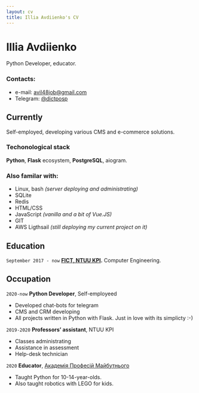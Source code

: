```yaml
---
layout: cv
title: Illia Avdiienko's CV
---
```

# Illia Avdiienko
Python Developer, educator.


### Contacts:
* e-mail: [avil48job@gmail.com](mailto:avil48job@gmail.com)
* Telegram: [@dictposp](https://t.me/dictprosp)


## Currently

Self-employed, developing various CMS and e-commerce solutions.


### Techonological stack

__Python__, __Flask__ ecosystem, __PostgreSQL__, aiogram.


### Also familar with:

* Linux, bash _(server deploying and administrating)_
* SQLite
* Redis
* HTML/CSS
* JavaScript _(vanilla and a bit of Vue.JS)_
* GIT
* AWS Ligthsail _(still deploying my current project on it)_   


## Education

`September 2017 - now`
__[FICT, NTUU KPI](https://fiot.kpi.ua/).__
Computer Engineering.


## Occupation

`2020-now`
__Python Developer__, Self-employeed

- Developed chat-bots for telegram
- CMS and CRM developing
- All projects written in Python with Flask. Just in love with its simplicty :-)

`2019-2020`
__Professors’ assistant__, NTUU KPI

- Classes administrating
- Assistance in assessment
- Help-desk technician

`2020`
__Educator__, [Академія Професій Майбутнього](https://academyua.com/ua/pro-nas)

- Taught Python for 10-14-year-olds.
- Also taught robotics with LEGO for kids.

<!-- ### Footer

Last updated: May 2021 -->


